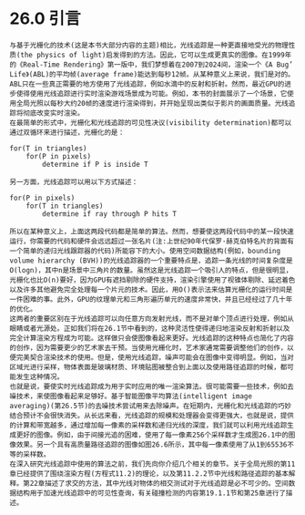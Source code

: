 # 26.0 引言
    与基于光栅化的技术(这是本书大部分内容的主题)相比，光线追踪是一种更直接地受光的物理性质(the physics of light)启发得到的方法。因此，它可以生成更真实的图像。在1999年的《Real-Time Rendering》第一版中，我们梦想着在2007到2024间，渲染一个《A Bug’ Life》(ABL)的平均帧(average frame)能达到每秒12帧。从某种意义上来说，我们是对的。ABL只在一些真正需要的地方使用了光线追踪，例如水滴中的反射和折射。然而，最近GPU的进步使得使用光线追踪进行实时渲染游戏场景成为可能。例如，本书的封面展示了一个场景，它使用全局光照以每秒大约20帧的速度进行渲染得到，并开始呈现出类似于影片的画面质量。光线追踪将彻底改变实时渲染。
    在最简单的形式中，光栅化和光线追踪的可见性决议(visibility determination)都可以通过双循环来进行描述，光栅化的是：
```
for(T in triangles)
	for(P in pixels)
		determine if P is inside T
```
    另一方面，光线追踪可以用以下方式描述：
```
for(P in pixels)
	for(T in triangles)
		determine if ray through P hits T
```
    所以在某种意义上，上面这两段代码都是简单的算法。然而，想要使这两段代码中的某一段快速运行，你需要的代码和硬件会远远超过一张名片(注:上世纪90年代保罗·赫克伯特名片的背面有一个简单的递归光线跟踪器的代码)所能容下的大小。使用空间数据结构(例如，bounding volume hierarchy (BVH))的光线追踪器的一个重要特点是，追踪一条光线的时间复杂度是O(logn)，其中n是场景中三角片的数量。虽然这是光线追踪一个吸引人的特点，但是很明显，光栅化也比O(n)要好，因为GPU有遮挡剔除的硬件支持，渲染引擎使用了视锥体剔除、延迟着色以及许多其他避免完全处理每一个片元的技术。因此，用O()表示法来估算光栅化的运行时间是一件困难的事。此外，GPU的纹理单元和三角形遍历单元的速度非常快，并且已经经过了几十年的优化。
    这两者的重要区别在于光线追踪可以向任意方向发射光线，而不是对单个顶点进行处理，例如从眼睛或者光源处。正如我们将在26.1节中看到的，这种灵活性使得递归地渲染反射和折射以及完全计算渲染方程成为可能。这样做只会使图像看起来更好。光线追踪的这种特点也简化了内容的创作，因为需要更少的艺术家去干预。当使用光栅化时，艺术家通常需要调整他们的创作，以便完美契合渲染技术的使用。但是，使用光线追踪，噪声可能会在图像中变得明显。例如，当对区域光进行采样，物体表面是玻璃材质、环境贴图被整合到上面以及使用路径追踪的时候，都可能发生这种情况。
    也就是说，要使实时光线追踪成为用于实时应用的唯一渲染算法。很可能需要一些技术，例如去噪技术，来使图像看起来足够好。基于智能图像平均算法(intelligent image averaging)(第26.5节)的去噪技术尝试用来去除噪声。在短期内，光栅化和光线追踪的巧妙结合预计不会很快消失。从长远来看，光线追踪的规模和处理器会变得更强大，也就是说，提供的计算和带宽越多，通过增加每一像素的采样数和递归光线的深度，我们就可以利用光线追踪生成更好的图像。例如，由于间接光追的困难，使用了每一像素256个采样数才生成图26.1中的图像效果。另一个具有高质量路径追踪的图像如图26.6所示，其中每一像素使用了从1到65536不等的采样数。
    在深入研究光线追踪中使用的算法之前，我们先向你介绍几个相关的章节。关于全局光照的第11章已经提供了围绕渲染方程(方程式11.2)的理论，以及第11.2.2节中光线和路径追踪的基本解释。第22章描述了求交的方法，其中光线对物体的相交测试对于光线追踪是必不可少的。空间数据结构用于加速光线追踪中的可见性查询，有关碰撞检测的内容第19.1.1节和第25章进行了描述。
